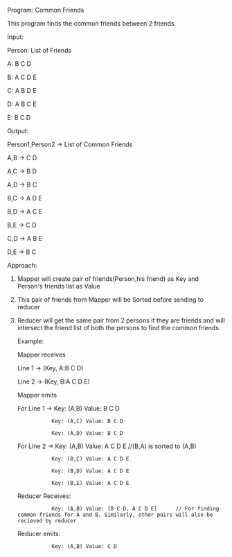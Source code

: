 Program: Common Friends

This program finds the common friends between 2 friends.

Input:

Person: List of Friends

A: B C D

B: A C D E

C: A B D E

D: A B C E

E: B C D


Output:

Person1,Person2 -> List of Common Friends

A,B ->  C D

A,C -> B D

A,D -> B C

B,C -> A D E

B,D -> A C E

B,E -> C D

C,D -> A B E

D,E -> B C


Approach:
1. Mapper will create pair of friends(Person,his friend) as Key and Person's friends list as Value
2. This pair of friends from Mapper will be Sorted before sending to reducer
3. Reducer will get the same pair from 2 persons if they are friends and will intersect the friend list of both the persons to find the common friends.
   
   Example:
   
   Mapper receives
   
   Line 1  -> (Key, A:B C D)
   
   Line 2  -> (Key, B:A C D E)
   
   Mapper emits 
   
   For Line 1  -> Key: (A,B) Value: B C D
   
                  Key: (A,C) Value: B C D
                  
                  Key: (A,D) Value: B C D
                  
                  
   For Line 2  -> Key: (A,B) Value: A C D E      //(B,A) is sorted to (A,B)
   
                  Key: (B,C) Value: A C D E
                  
                  Key: (B,D) Value: A C D E
                  
                  Key: (B,E) Value: A C D E
                  
   
   Reducer Receives: 
   
                  Key: (A,B) Value: [B C D, A C D E]      // For finding common friends for A and B. Similarly, other pairs will also be recieved by reducer
                  
                  
   Reducer emits:
   
                  Key: (A,B) Value: C D
   
   
   
